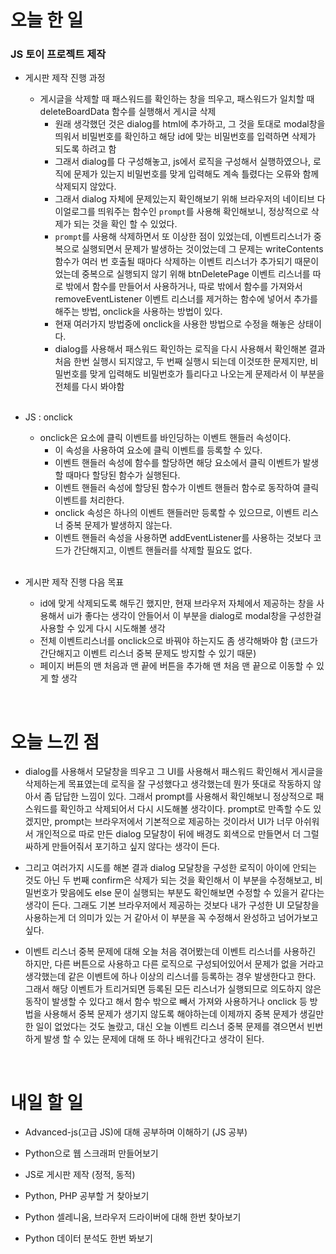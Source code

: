 # 오늘 한 일

### JS 토이 프로젝트 제작

- 게시판 제작 진행 과정

  - 게시글을 삭제할 때 패스워드를 확인하는 창을 띄우고, 패스워드가 일치할 때 deleteBoardData 함수를 실행해서 게시글 삭제
    - 원래 생각했던 것은 dialog를 html에 추가하고, 그 것을 토대로 modal창을 띄워서 비밀번호를 확인하고 해당 id에 맞는 비밀번호를 입력하면 삭제가 되도록 하려고 함
    - 그래서 dialog를 다 구성해놓고, js에서 로직을 구성해서 실행하였으나, 로직에 문제가 있는지 비밀번호를 맞게 입력해도 계속 틀렸다는 오류와 함께 삭제되지 않았다.
    - 그래서 dialog 자체에 문제있는지 확인해보기 위해 브라우저의 네이티브 다이얼로그를 띄워주는 함수인 `prompt`를 사용해 확인해보니, 정상적으로 삭제가 되는 것을 확인 할 수 있었다.
    - `prompt`를 사용해 삭제하면서 또 이상한 점이 있었는데, 이벤트리스너가 중복으로 실행되면서 문제가 발생하는 것이었는데 그 문제는 writeContents 함수가 여러 번 호출될 때마다 삭제하는 이벤트 리스너가 추가되기 때문이었는데 중복으로 실행되지 않기 위해 btnDeletePage 이벤트 리스너를 따로 밖에서 함수를 만들어서 사용하거나, 따로 밖에서 함수를 가져와서 removeEventListener 이벤트 리스너를 제거하는 함수에 넣어서 추가를 해주는 방법, onclick을 사용하는 방법이 있다.
    - 현재 여러가지 방법중에 onclick을 사용한 방법으로 수정을 해놓은 상태이다.
    - dialog를 사용해서 패스워드 확인하는 로직을 다시 사용해서 확인해본 결과 처음 한번 실행시 되지않고, 두 번째 실행시 되는데 이것또한 문제지만, 비밀번호를 맞게 입력해도 비밀번호가 틀리다고 나오는게 문제라서 이 부분을 전체를 다시 봐야함

  <br />

- JS : onclick

  - onclick은 요소에 클릭 이벤트를 바인딩하는 이벤트 핸들러 속성이다.
    - 이 속성을 사용하여 요소에 클릭 이벤트를 등록할 수 있다.
    - 이벤트 핸들러 속성에 함수를 할당하면 해당 요소에서 클릭 이벤트가 발생할 때마다 할당된 함수가 실행된다.
    - 이벤트 핸들러 속성에 할당된 함수가 이벤트 핸들러 함수로 동작하여 클릭 이벤트를 처리한다.
    - onclick 속성은 하나의 이벤트 핸들러만 등록할 수 있으므로, 이벤트 리스너 중복 문제가 발생하지 않는다.
    - 이벤트 핸들러 속성을 사용하면 addEventListener를 사용하는 것보다 코드가 간단해지고, 이벤트 핸들러를 삭제할 필요도 없다.

  <br />

- 게시판 제작 진행 다음 목표

  - id에 맞게 삭제되도록 해두긴 했지만, 현재 브라우저 자체에서 제공하는 창을 사용해서 ui가 좋다는 생각이 안들어서 이 부분을 dialog로 modal창을 구성한걸 사용할 수 있게 다시 시도해볼 생각
  - 전체 이벤트리스너를 onclick으로 바꿔야 하는지도 좀 생각해봐야 함 (코드가 간단해지고 이벤트 리스너 중복 문제도 방지할 수 있기 때문)
  - 페이지 버튼의 맨 처음과 맨 끝에 버튼을 추가해 맨 처음 맨 끝으로 이동할 수 있게 할 생각

<br />

# 오늘 느낀 점

- dialog를 사용해서 모달창을 띄우고 그 UI를 사용해서 패스워드 확인해서 게시글을 삭제하는게 목표였는데 로직을 잘 구성했다고 생각했는데 뭔가 뜻대로 작동하지 않아서 좀 답답한 느낌이 있다. 그래서 prompt를 사용해서 확인해보니 정상적으로 패스워드를 확인하고 삭제되어서 다시 시도해볼 생각이다. prompt로 만족할 수도 있겠지만, prompt는 브라우저에서 기본적으로 제공하는 것이라서 UI가 너무 아쉬워서 개인적으로 따로 만든 dialog 모달창이 뒤에 배경도 회색으로 만들면서 더 그럴싸하게 만들어줘서 포기하고 싶지 않다는 생각이 든다.

- 그리고 여러가지 시도를 해본 결과 dialog 모달창을 구성한 로직이 아이에 안되는 것도 아닌 두 번째 confirm은 삭제가 되는 것을 확인해서 이 부분을 수정해보고, 비밀번호가 맞음에도 else 문이 실행되는 부분도 확인해보면 수정할 수 있을거 같다는 생각이 든다. 그래도 기본 브라우저에서 제공하는 것보다 내가 구성한 UI 모달창을 사용하는게 더 의미가 있는 거 같아서 이 부분을 꼭 수정해서 완성하고 넘어가보고 싶다.

- 이벤트 리스너 중복 문제에 대해 오늘 처음 겪어봤는데 이벤트 리스너를 사용하긴 하지만, 다른 버튼으로 사용하고 다른 로직으로 구성되어있어서 문제가 없을 거라고 생각했는데 같은 이벤트에 하나 이상의 리스너를 등록하는 경우 발생한다고 한다. 그래서 해당 이벤트가 트리거되면 등록된 모든 리스너가 실행되므로 의도하지 않은 동작이 발생할 수 있다고 해서 함수 밖으로 빼서 가져와 사용하거나 onclick 등 방법을 사용해서 중복 문제가 생기지 않도록 해야하는데 이제까지 중복 문제가 생길만한 일이 없었다는 것도 놀랐고, 대신 오늘 이벤트 리스너 중복 문제를 겪으면서 빈번하게 발생 할 수 있는 문제에 대해 또 하나 배워간다고 생각이 된다.

<br />

# 내일 할 일

- Advanced-js(고급 JS)에 대해 공부하며 이해하기 (JS 공부)

- Python으로 웹 스크래퍼 만들어보기

- JS로 게시판 제작 (정적, 동적)

- Python, PHP 공부할 거 찾아보기

- Python 셀레니움, 브라우저 드라이버에 대해 한번 찾아보기

- Python 데이터 분석도 한번 봐보기

